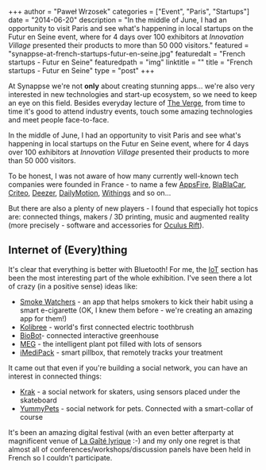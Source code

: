 +++
author = "Paweł Wrzosek"
categories = ["Event", "Paris", "Startups"]
date = "2014-06-20"
description = "In the middle of June, I had an opportunity to visit Paris and see what's happening in local startups on the Futur en Seine event, where for 4 days over 100 exhibitors at _Innovation Village_ presented their products to more than 50 000 visitors."
featured = "synappse-at-french-startups-futur-en-seine.jpg"
featuredalt = "French startups - Futur en Seine"
featuredpath = "img"
linktitle = ""
title = "French startups - Futur en Seine"
type = "post"
+++

At Synappse we're not **only** about creating stunning apps... we're also very interested in new technologies and start-up ecosystem, so we need to keep an eye on this field.
Besides everyday lecture of [The Verge](http://theverge.com), from time to time it's good to attend industry events, touch some amazing technologies and meet people face-to-face.

In the middle of June, I had an opportunity to visit Paris and see what's happening in local startups on the Futur en Seine event, where for 4 days over 100 exhibitors at _Innovation Village_ presented their products to more than 50 000 visitors.

To be honest, I was not aware of how many currently well-known tech companies were founded in France - to name a few [AppsFire](http://appsfire.com), [BlaBlaCar](http://www.blablacar.com), [Criteo](http://www.criteo.com), [Deezer](http://deezer.com), [DailyMotion](http://dailymotion.com), [Withings](https://health.nokia.com) and so on...

But there are also a plenty of new players - I found that especially hot topics are: connected things, makers / 3D printing, music and augmented reality (more precisely - software and accessories for <a href="http://www.oculusvr.com">Oculus Rift</a>).

## Internet of (Every)thing

It's clear that everything is better with Bluetooth! For me, the [IoT](https://en.wikipedia.org/wiki/Internet_of_things) section has been the most interesting part of the whole exhibition. I've seen there a lot of crazy (in a positive sense) ideas like:

* [Smoke Watchers](http://smoke-watchers.com) - an app that helps smokers to kick their habit using a smart e-cigarette (OK, I knew them before - we're creating an amazing app for them!)
* [Kolibree](https://www.kolibree.com) - world's first connected electric toothbrush
* [BioBot](http://www.kisskissbankbank.com/biobot)- connected interactive greenhouse
* [MEG](http://meg-live.com/index.php?id_lang=2) - the intelligent plant pot filled with lots of sensors
* [iMediPack](http://www.imedipac.com/imedipac.html) - smart pillbox, that remotely tracks your treatment

It came out that even if you're building a social network, you can have an interest in connected things:

* [Krak](http://skatekrak.com) - a social network for skaters, using sensors placed under the skateboard
* [YummyPets](http://www.yummypets.com) - social network for pets. Connected with a smart-collar of course

It's been an amazing digital festival (with an even better afterparty at magnificent venue of [La Gaîté lyrique](http://gaite-lyrique.net) :-) and my only one regret is that almost all of conferences/workshops/discussion panels have been held in French so I couldn't participate.